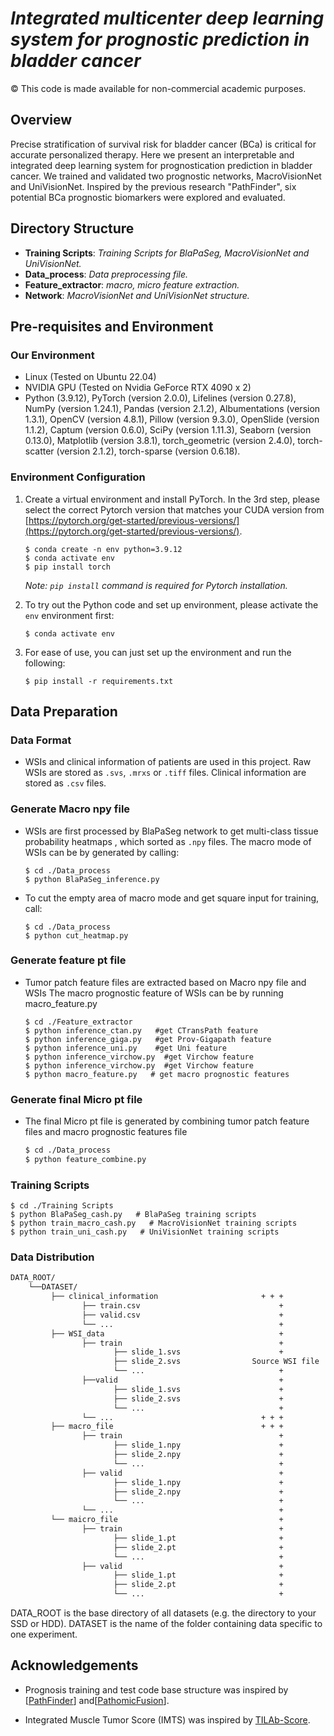 # ***Integrated multicenter deep learning system for prognostic prediction in bladder cancer***

© This code is made available for non-commercial academic purposes. 

## Overview
Precise stratification of survival risk for bladder cancer (BCa) is critical for accurate personalized therapy. Here we present an interpretable and  integrated deep learning system for prognostication prediction in bladder cancer. We trained and validated two prognostic networks, MacroVisionNet and UniVisionNet. Inspired by the previous research "PathFinder", six potential BCa prognostic biomarkers were explored and evaluated.

## Directory Structure


* **Training Scripts**: *Training Scripts for BlaPaSeg, MacroVisionNet and UniVisionNet.*
* **Data_process**: *Data preprocessing file.*
* **Feature_extractor**: *macro, micro feature extraction.*
* **Network**: *MacroVisionNet and UniVisionNet  structure.*


## Pre-requisites and Environment

### Our Environment
* Linux (Tested on Ubuntu 22.04)
* NVIDIA GPU (Tested on Nvidia GeForce RTX 4090 x 2)
* Python (3.9.12), PyTorch (version 2.0.0), Lifelines (version 0.27.8), NumPy (version 1.24.1), Pandas (version 2.1.2), Albumentations (version 1.3.1), OpenCV (version 4.8.1), Pillow (version 9.3.0), OpenSlide (version 1.1.2), Captum (version 0.6.0), SciPy (version 1.11.3), Seaborn (version 0.13.0), Matplotlib (version 3.8.1), torch_geometric (version 2.4.0), torch-scatter (version 2.1.2), torch-sparse (version 0.6.18).
### Environment Configuration
1. Create a virtual environment and install PyTorch. In the 3rd step, please select the correct Pytorch version that matches your CUDA version from [https://pytorch.org/get-started/previous-versions/](https://pytorch.org/get-started/previous-versions/).
   ```
   $ conda create -n env python=3.9.12
   $ conda activate env
   $ pip install torch
   ```
      *Note:  `pip install` command is required for Pytorch installation.*
   
2. To try out the Python code and set up environment, please activate the `env` environment first:

   ``` shell
   $ conda activate env
   ```
3. For ease of use, you can just set up the environment and run the following:
   ``` shell
   $ pip install -r requirements.txt
   ```

## Data Preparation

### Data Format
* WSIs and clinical information of patients are used in this project. Raw WSIs are stored as ```.svs```, ```.mrxs``` or ```.tiff``` files. Clinical information are stored as ```.csv``` files. 

### Generate Macro npy file

* WSIs are first processed by BlaPaSeg network to get multi-class tissue probability heatmaps , which sorted as ```.npy``` files.
  The macro mode of WSIs can be by generated by calling:

    ``` shell
    $ cd ./Data_process
    $ python BlaPaSeg_inference.py
    ```
* To cut the empty area of macro mode and get square input for training, call:
    ``` shell
    $ cd ./Data_process
    $ python cut_heatmap.py
    ```

### Generate feature pt file

* Tumor patch feature files are extracted based on Macro npy file and WSIs
  The  macro prognostic  feature of WSIs can be by running macro_feature.py 

    ``` shell
    $ cd ./Feature_extractor
    $ python inference_ctan.py   #get CTransPath feature
    $ python inference_giga.py   #get Prov-Gigapath feature
    $ python inference_uni.py    #get Uni feature
    $ python inference_virchow.py  #get Virchow feature
    $ python inference_virchow.py  #get Virchow feature
    $ python macro_feature.py   # get macro prognostic features
    
    ```
  

### Generate final Micro pt file

* The final Micro pt file is generated by combining tumor patch feature files and macro prognostic features file

  ```bash
  $ cd ./Data_process
  $ python feature_combine.py
  ```

### Training Scripts

```shell
$ cd ./Training Scripts
$ python BlaPaSeg_cash.py   # BlaPaSeg training scripts 
$ python train_macro_cash.py   # MacroVisionNet training scripts 
$ python train_uni_cash.py   # UniVisionNet training scripts 
```




### Data Distribution

```bash
DATA_ROOT/
    └──DATASET/
         ├── clinical_information                       + + + 
                ├── train.csv                               +
                ├── valid.csv                               +
                └── ...                                     +
         ├── WSI_data                                       +
                ├── train                                   +
                       ├── slide_1.svs                      +
                       ├── slide_2.svs                Source WSI file
                       └── ...                              +
                ├──valid                                    +
                       ├── slide_1.svs                      +
                       ├── slide_2.svs                      +
                       └── ...                              +
                └── ...                                 + + +
         ├── macro_file                                 + + +
                ├── train                                   +
                       ├── slide_1.npy                      +
                       ├── slide_2.npy                      +
                       └── ...                              +
                ├── valid                                   +
                       ├── slide_1.npy                      +
                       ├── slide_2.npy                      +
                       └── ...                              +
                └── ...                                     +
         └── maicro_file                                    +
                ├── train                                   +
                       ├── slide_1.pt                       +
                       ├── slide_2.pt                       +
                       └── ...                              +
                ├── valid                                   +
                       ├── slide_1.pt                       +
                       ├── slide_2.pt                       +
                       └── ...                              +            
```
DATA_ROOT is the base directory of all datasets (e.g. the directory to your SSD or HDD). DATASET is the name of the folder containing data specific to one experiment.


## Acknowledgements
- Prognosis training and test code base structure was inspired by [[PathFinder](https://github.com/Biooptics2021/PathFinder)] and[[PathomicFusion](https://github.com/mahmoodlab/PathomicFusion)].

- Integrated Muscle Tumor Score (IMTS) was inspired by [TILAb-Score](https://github.com/TissueImageAnalytics/TILAb-Score).

  



